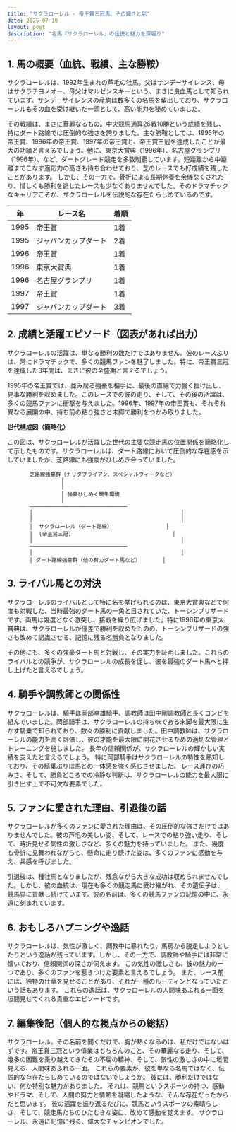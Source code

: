 ```yaml
---
title: "サクラローレル - 帝王賞三冠馬、その輝きと影"
date: 2025-07-10
layout: post
description: "名馬『サクラローレル』の伝説と魅力を深堀り"
---
```


## 1. 馬の概要（血統、戦績、主な勝鞍）

サクラローレルは、1992年生まれの芦毛の牡馬。父はサンデーサイレンス、母はサクラチヨノオー、母父はマルゼンスキーという、まさに良血馬として知られています。サンデーサイレンスの産駒は数多くの名馬を輩出しており、サクラローレルもその血を受け継いだ一頭として、高い能力を秘めていました。

その戦績は、まさに華麗なるもの。中央競馬通算26戦10勝という成績を残し、特にダート路線では圧倒的な強さを誇りました。主な勝鞍としては、1995年の帝王賞、1996年の帝王賞、1997年の帝王賞と、帝王賞三冠を達成したことが最大の功績と言えるでしょう。他に、東京大賞典（1996年）、名古屋グランプリ（1996年）、など、ダートグレード競走を多数制覇しています。短距離から中距離までこなす適応力の高さも持ち合わせており、芝のレースでも好成績を残したことがあります。  しかし、その一方で、骨折による長期休養を余儀なくされたり、惜しくも勝利を逃したレースも少なくありませんでした。そのドラマチックなキャリアこそが、サクラローレルを伝説的な存在たらしめているのです。

| 年 | レース名 | 着順 |
|---|---|---|
| 1995 | 帝王賞 | 1着 |
| 1995 | ジャパンカップダート | 2着 |
| 1996 | 帝王賞 | 1着 |
| 1996 | 東京大賞典 | 1着 |
| 1996 | 名古屋グランプリ | 1着 |
| 1997 | 帝王賞 | 1着 |
| 1997 | ジャパンカップダート | 3着 |


## 2. 成績と活躍エピソード（図表があれば出力）

サクラローレルの活躍は、単なる勝利の数だけではありません。彼のレースぶりは、常にドラマチックで、多くの競馬ファンを魅了しました。特に、帝王賞三冠を達成した3年間は、まさに彼の全盛期と言えるでしょう。

1995年の帝王賞では、並み居る強豪を相手に、最後の直線で力強く抜け出し、見事な勝利を収めました。このレースでの彼の走り、そして、その後の活躍は、多くの競馬ファンに衝撃を与えました。1996年、1997年の帝王賞も、それぞれ異なる展開の中、持ち前の粘り強さと末脚で勝利をつかみ取りました。

**世代構成図（簡略化）**

この図は、サクラローレルが活躍した世代の主要な競走馬の位置関係を簡略化して示したものです。サクラローレルは、ダート路線において圧倒的な存在感を示していましたが、芝路線にも強豪がひしめき合っていました。


```
       芝路線強豪群（ナリタブライアン、スペシャルウィークなど）
                 │
                 │
                 │ 強豪ひしめく競争環境
                 │
       ───────────────────────────────
       │                                               │
       │                                               │
       │  サクラローレル（ダート路線）                 │
       │  (帝王賞三冠)                                │
       │                                               │
       ───────────────────────────────
       │                                               │
       │ ダート路線強豪群（他の有力ダート馬など）       │
```


## 3. ライバル馬との対決

サクラローレルのライバルとして特に名を挙げられるのは、東京大賞典などで何度も対戦した、当時最強のダート馬の一角と目されていた、トーシンブリザードです。両馬は幾度となく激突し、接戦を繰り広げました。特に1996年の東京大賞典は、サクラローレルが僅差で勝利を収めたものの、トーシンブリザードの強さも改めて認識させる、記憶に残る名勝負となりました。


その他にも、多くの強豪ダート馬と対戦し、その実力を証明しました。これらのライバルとの競争が、サクラローレルの成長を促し、彼を最強のダート馬へと押し上げたと言えるでしょう。


## 4. 騎手や調教師との関係性

サクラローレルは、騎手は岡部幸雄騎手、調教師は田中剛調教師と長くコンビを組んでいました。岡部騎手は、サクラローレルの持ち味である末脚を最大限に生かす騎乗で知られており、数々の勝利に貢献しました。田中調教師は、サクラローレルの能力を高く評価し、彼の才能を最大限に開花させるための適切な管理とトレーニングを施しました。  長年の信頼関係が、サクラローレルの輝かしい実績を支えたと言えるでしょう。  特に岡部騎手はサクラローレルの特性を熟知しており、その騎乗ぶりは馬との一体感を強く感じさせました。  レース運びの巧みさ、そして、勝負どころでの冷静な判断は、サクラローレルの能力を最大限に引き出す上で不可欠な要素でした。


## 5. ファンに愛された理由、引退後の話

サクラローレルが多くのファンに愛された理由は、その圧倒的な強さだけではありませんでした。彼の芦毛の美しい姿、そして、レースでの粘り強い走り、そして、時折見せる気性の激しさなど、多くの魅力を持っていました。  また、幾度も骨折に見舞われながらも、懸命に走り続けた姿は、多くのファンに感動を与え、共感を呼びました。

引退後は、種牡馬となりましたが、残念ながら大きな成功は収められませんでした。しかし、彼の血統は、現在も多くの競走馬に受け継がれ、その遺伝子は、競馬界に貢献し続けています。彼の名前は、多くの競馬ファンの記憶の中に、永遠に刻まれています。


## 6. おもしろハプニングや逸話

サクラローレルは、気性が激しく、調教中に暴れたり、馬房から脱走しようとしたりという逸話が残っています。しかし、その一方で、調教師や騎手には非常に懐いており、信頼関係の深さが伺えます。  この気性の激しさも、彼の魅力の一つであり、多くのファンを惹きつけた要素と言えるでしょう。  また、レース前には、独特の仕草を見せることがあり、それが一種のルーティンとなっていたという話もあります。  これらの逸話は、サクラローレルの人間味あふれる一面を垣間見せてくれる貴重なエピソードです。


## 7. 編集後記（個人的な視点からの総括）

サクラローレル。その名前を聞くだけで、胸が熱くなるのは、私だけではないはずです。帝王賞三冠という偉業はもちろんのこと、その華麗なる走り、そして、幾多の困難を乗り越えてきたその不屈の精神、そして、気性の激しさの中に垣間見える、人間味あふれる一面。  これらの要素が、彼を単なる名馬ではなく、伝説的な存在たらしめているのではないでしょうか。  彼には、勝利だけではない、何か特別な魅力がありました。  それは、競馬というスポーツの持つ、感動やドラマ、そして、人間の努力と情熱を凝縮したような、そんな存在だったからだと思います。  彼の活躍を振り返るたびに、競馬というスポーツの素晴らしさ、そして、競走馬たちのひたむきな姿に、改めて感動を覚えます。  サクラローレル、永遠に記憶に残る、偉大なチャンピオンでした。
